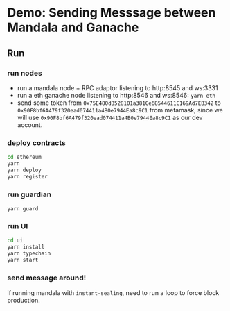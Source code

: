 # Demo: Sending Messsage between Mandala and Ganache
## Run
### run nodes
- run a mandala node + RPC adaptor listening to http:8545 and ws:3331
- run a eth ganache node listening to http:8546 and ws:8546: `yarn eth`
- send some token from `0x75E480dB528101a381Ce68544611C169Ad7EB342` to `0x90F8bf6A479f320ead074411a4B0e7944Ea8c9C1` from metamask, since we will use `0x90F8bf6A479f320ead074411a4B0e7944Ea8c9C1` as our dev account. 

### deploy contracts
```bash
cd ethereum
yarn
yarn deploy
yarn register
```

### run guardian
`yarn guard`

### run UI
```bash
cd ui
yarn install
yarn typechain
yarn start
```

### send message around!
if running mandala with `instant-sealing`, need to run a loop to force block production.
